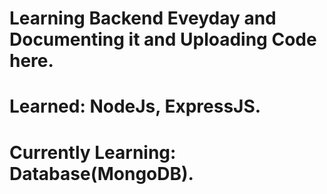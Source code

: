 # Learning Backend Eveyday and Documenting it and Uploading Code here.
# Learned: NodeJs, ExpressJS.
# Currently Learning: Database(MongoDB).
